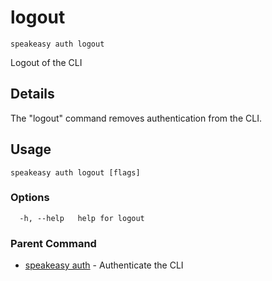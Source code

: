 # logout  
`speakeasy auth logout`  


Logout of the CLI  

## Details

The "logout" command removes authentication from the CLI.

## Usage

```
speakeasy auth logout [flags]
```

### Options

```
  -h, --help   help for logout
```

### Parent Command

* [speakeasy auth](README.md)	 - Authenticate the CLI
